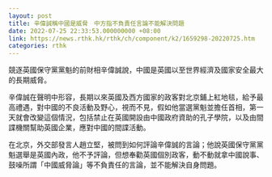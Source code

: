 ```yaml
---
layout: post
title: 辛偉誠稱中國是威脅　中方指不負責任言論不能解決問題
date: 2022-07-25 22:33:53.000000000 +08:00
link: https://news.rthk.hk/rthk/ch/component/k2/1659298-20220725.htm
categories: rthk
---
```


競逐英國保守黨黨魁的前財相辛偉誠說，中國是英國以至世界經濟及國家安全最大的長期威脅。

辛偉誠在聲明中形容，長期以來英國及西方國家的政客對北京鋪上紅地毯，給予最高禮遇，對中國的不良活動及野心，視而不見，假如他當選黨魁並擔任首相，第一天就會改變這個情況，包括禁止在英國開設由中國政府資助的孔子學院，以及由間諜機關幫助英國企業，應對中國的間諜活動。

在北京，外交部發言人趙立堅，被問到如何評論辛偉誠的言論；他說英國保守黨黨魁選舉是英國內政，他不予評論，但想奉勸英國個別政客，動不動就拿中國說事、鼓噪所謂「中國威脅論」等不負責任的言論，並不能解決自身問題。
